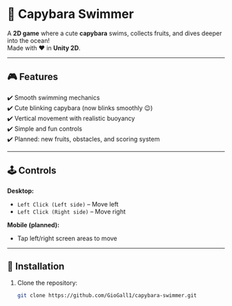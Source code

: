 # 🐹 Capybara Swimmer

A **2D game** where a cute **capybara** swims, collects fruits, and dives deeper into the ocean!  
Made with ❤️ in **Unity 2D**.

---

## 🎮 Features

✔️ Smooth swimming mechanics  
✔️ Cute blinking capybara (now blinks smoothly 😉)  
✔️ Vertical movement with realistic buoyancy  
✔️ Simple and fun controls  
✔️ Planned: new fruits, obstacles, and scoring system

---

## 🕹 Controls

**Desktop:**  
- `Left Click (Left side)` – Move left  
- `Left Click (Right side)` – Move right  

**Mobile (planned):**  
- Tap left/right screen areas to move

---

## 🚀 Installation

1. Clone the repository:  
   ```bash
   git clone https://github.com/GioGall1/capybara-swimmer.git
